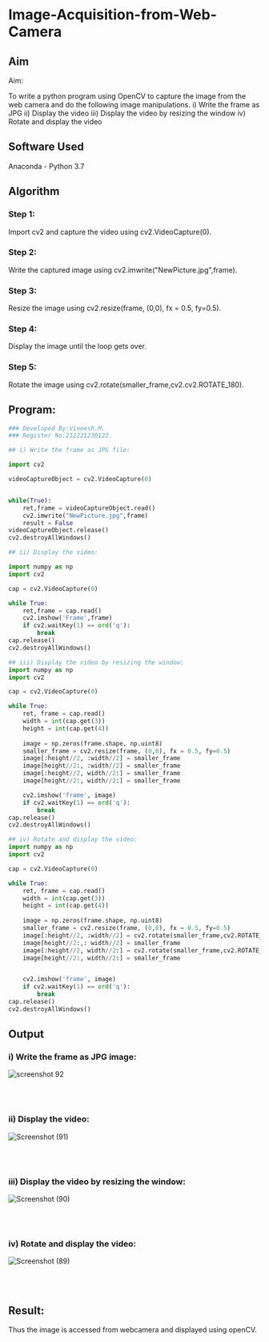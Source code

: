 # Image-Acquisition-from-Web-Camera
## Aim
 
Aim:
 
To write a python program using OpenCV to capture the image from the web camera and do the following image manipulations.
i) Write the frame as JPG 
ii) Display the video 
iii) Display the video by resizing the window
iv) Rotate and display the video

## Software Used
Anaconda - Python 3.7
## Algorithm
### Step 1:
Import cv2 and capture the video using cv2.VideoCapture(0).
<br>

### Step 2:
Write the captured image using cv2.imwrite("NewPicture.jpg",frame).
<br>

### Step 3:
Resize the image using cv2.resize(frame, (0,0), fx = 0.5, fy=0.5).
<br>

### Step 4:
Display the image until the loop gets over.
<br>

### Step 5:
Rotate the image using cv2.rotate(smaller_frame,cv2.cv2.ROTATE_180).
<br>

## Program:
``` Python
### Developed By:Vineesh.M.
### Register No:212221230122.
```
``` Python
## i) Write the frame as JPG file:

import cv2

videoCaptureObject = cv2.VideoCapture(0)


while(True):
    ret,frame = videoCaptureObject.read()
    cv2.imwrite("NewPicture.jpg",frame)
    result = False
videoCaptureObject.release()
cv2.destroyAllWindows()

```
``` python
## ii) Display the video:

import numpy as np
import cv2

cap = cv2.VideoCapture(0)

while True:
    ret,frame = cap.read()
    cv2.imshow('Frame',frame)
    if cv2.waitKey(1) == ord('q'):
        break
cap.release()
cv2.destroyAllWindows()
```
``` python
## iii) Display the video by resizing the window:
import numpy as np
import cv2

cap = cv2.VideoCapture(0)

while True:
    ret, frame = cap.read()
    width = int(cap.get(3))
    height = int(cap.get(4))
    
    image = np.zeros(frame.shape, np.uint8)
    smaller_frame = cv2.resize(frame, (0,0), fx = 0.5, fy=0.5)
    image[:height//2, :width//2] = smaller_frame
    image[height//2:, :width//2] = smaller_frame
    image[:height//2, width//2:] = smaller_frame
    image[height//2:, width//2:] = smaller_frame

    cv2.imshow('frame', image)
    if cv2.waitKey(1) == ord('q'):
        break
cap.release()
cv2.destroyAllWindows()
```
```python
## iv) Rotate and display the video:
import numpy as np
import cv2

cap = cv2.VideoCapture(0)

while True:
    ret, frame = cap.read()
    width = int(cap.get(3))
    height = int(cap.get(4))
    
    image = np.zeros(frame.shape, np.uint8)
    smaller_frame = cv2.resize(frame, (0,0), fx = 0.5, fy=0.5)
    image[:height//2, :width//2] = cv2.rotate(smaller_frame,cv2.ROTATE_180)
    image[height//2:,: width//2] = smaller_frame
    image[:height//2, width//2:] = cv2.rotate(smaller_frame,cv2.ROTATE_180)
    image[height//2:, width//2:] = smaller_frame


    cv2.imshow('frame', image)
    if cv2.waitKey(1) == ord('q'):
        break
cap.release()
cv2.destroyAllWindows()
```
## Output
### i) Write the frame as JPG image:
![screenshot 92](https://user-images.githubusercontent.com/93427254/163662743-baefb20c-46b8-41e7-a175-8945174563fc.jpg)

</br>
</br>


### ii) Display the video:
![Screenshot (91)](https://user-images.githubusercontent.com/93427254/163662942-40d051cd-c5ae-4e3d-bd3e-f624aadf057c.png)


</br>
</br>


### iii) Display the video by resizing the window:
![Screenshot (90)](https://user-images.githubusercontent.com/93427254/163662761-c9fd04b7-018e-43ad-b8eb-9c1e7e151318.png)

</br>
</br>



### iv) Rotate and display the video:
![Screenshot (89)](https://user-images.githubusercontent.com/93427254/163662954-5eba7d7b-f055-4a99-964a-9b81a9e69e10.png)


</br>
</br>





## Result:
Thus the image is accessed from webcamera and displayed using openCV.
